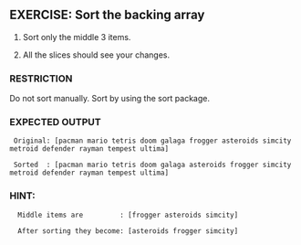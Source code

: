 ## EXERCISE: Sort the backing array

 1. Sort only the middle 3 items.

 2. All the slices should see your changes.


### RESTRICTION

 Do not sort manually. Sort by using the sort package.


### EXPECTED OUTPUT
```
 Original: [pacman mario tetris doom galaga frogger asteroids simcity metroid defender rayman tempest ultima]

 Sorted  : [pacman mario tetris doom galaga asteroids frogger simcity metroid defender rayman tempest ultima]
```

### HINT:
```
  Middle items are         : [frogger asteroids simcity]

  After sorting they become: [asteroids frogger simcity]
```
